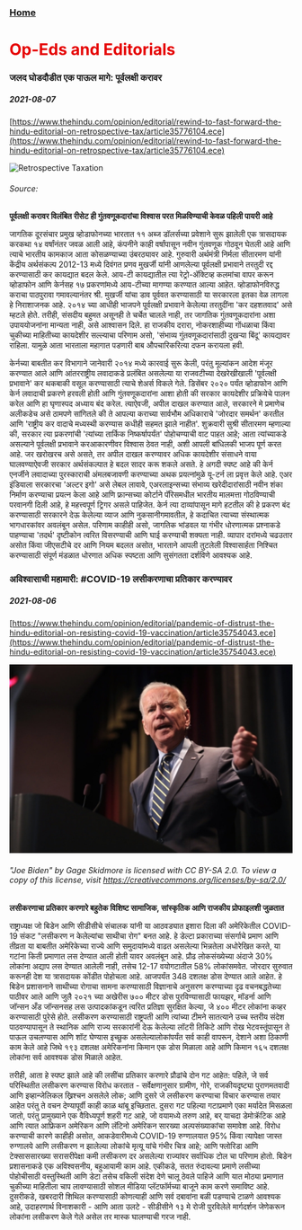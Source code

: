 ### [Home](https://crowned-eagle.github.io/ReadMr/index.html)
<h1 style="color: #e60000;"> Op-Eds and Editorials </h1>

### जलद घोडदौडीत एक पाऊल मागे: पूर्वलक्षी करावर 
##### 2021-08-07
[https://www.thehindu.com/opinion/editorial/rewind-to-fast-forward-the-hindu-editorial-on-retrospective-tax/article35776104.ece](https://www.thehindu.com/opinion/editorial/rewind-to-fast-forward-the-hindu-editorial-on-retrospective-tax/article35776104.ece)

![Retrospective Taxation](/Files/)
###### Source: 

**पूर्वलक्षी करावर विलंबित रीसेट ही गुंतवणूकदारांचा विश्वास परत मिळविण्याची केवळ पहिली पायरी आहे**

जागतिक दूरसंचार प्रमुख व्होडाफोनच्या भारतात ११ अब्ज डॉलर्सच्या प्रवेशाने सुरू झालेली एक त्रासदायक करकथा १४ वर्षांनंतर जवळ आली आहे, कंपनीने काही वर्षांपासून नवीन गुंतवणूक गोठवून घेतली आहे आणि त्याचे भारतीय कामकाज आता कोसळण्याच्या उंबरठ्यावर आहे. गुरुवारी अर्थमंत्री निर्मला सीतारमण यांनी केंद्रीय अर्थसंकल्प 2012-13 मध्ये दिवंगत प्रणव मुखर्जी यांनी आणलेल्या पूर्वलक्षी प्रभावाने तरतुदी रद्द करण्यासाठी कर कायद्यात बदल केले. आय-टी कायद्यातील त्या रेट्रो-ॲक्टिव्ह कलमांचा वापर करून व्होडाफोन आणि केर्नसह १७ प्रकरणांमध्ये आय-टीच्या मागण्या करण्यात आल्या आहेत. व्होडाफोनविरुद्ध कराचा पाठपुरावा गमावल्यानंतर श्री. मुखर्जी यांचा डाव पूर्ववत करण्यासाठी या सरकारला इतका वेळ लागला हे निराशाजनक आहे. २०१४ च्या आधीही भाजपने पूर्वलक्षी प्रभावाने केलेल्या तरतुदींना 'कर दहशतवाद' असे म्हटले होते. तरीही, संसदीय बहुमत असूनही ते चर्चेत चालले नाही, तर जागतिक गुंतवणूकदारांना अशा उपाययोजनांना मान्यता नाही, असे आश्वासन दिले. हा राजकीय दरारा, नोकरशाहीच्या गोंधळाचा किंवा चुकीच्या माहितीच्या कायदेशीर सल्ल्याचा परिणाम असो, 'संभाव्य गुंतवणूकदारांसाठी दुखऱ्या बिंदू' कायद्यावर राहिला. यामुळे आता भारताला महागात पडणारी बाब औपचारिकरित्या दफन करायला हवी.

केर्नच्या बाबतीत कर विभागाने जानेवारी २०१४ मध्ये कारवाई सुरू केली, परंतु मूल्यांकन आदेश मंजूर करण्यात आले आणि आंतरराष्ट्रीय लवादाकडे प्रलंबित असलेल्या या राजवटीच्या देखरेखीखाली 'पूर्वलक्षी प्रभावाने' कर थकबाकी वसूल करण्यासाठी त्याचे शेअर्स विकले गेले. डिसेंबर २०२० पर्यंत व्होडाफोन आणि केर्न लवादाची प्रकरणे हरवली होती आणि गुंतवणूकदारांना आशा होती की सरकार कायदेशीर प्रक्रियेचे पालन करेल आणि हा घृणास्पद अध्याय बंद करेल. त्याऐवजी, अपील दाखल करण्यात आले, सरकारने मे प्रमाणेच अलीकडेच असे ठामपणे सांगितले की ते आपल्या कराच्या सार्वभौम अधिकाराचे 'जोरदार समर्थन' करतील आणि 'राष्ट्रीय कर वादाचे मध्यस्थी करण्यास कधीही सहमत झाले नाहीत'. शुक्रवारी सुश्री सीतारमण म्हणाल्या की, सरकार त्या प्रकरणांची 'त्यांच्या तार्किक निष्कर्षापर्यंत' पोहोचण्याची वाट पाहत आहे; आता त्यांच्याकडे असल्याने पूर्वलक्षी प्रभावाने करआकारणीवर विश्वास ठेवत नाही, अशी आपली बांधिलकी भाजप पूर्ण करत आहे. जर खरोखरच असे असते, तर अपील दाखल करण्यावर अधिक कायदेशीर संसाधने वाया घालवण्याऐवजी सरकार अर्थसंकल्पात हे बदल सादर करू शकले असते. हे अगदी स्पष्ट आहे की केर्न एनर्जीने लवादाच्या पुरस्काराची अंमलबजावणी करण्याच्या अथक प्रयत्नांमुळे यू-टर्न ला प्रवृत्त केले आहे. एअर इंडियाला सरकारचा 'अल्टर इगो' असे लेबल लावावे, एअरलाइन्सच्या संभाव्य खरेदीदारांसाठी नवीन शंका निर्माण करण्याचा प्रयत्न केला आहे आणि फ्रान्सच्या कोर्टाने पॅरिसमधील भारतीय मालमत्ता गोठविण्याची परवानगी दिली आहे, हे महत्त्वपूर्ण ट्रिगर असले पाहिजेत. केर्न त्या दाव्यांपासून मागे हटतील की हे प्रकरण बंद करण्यासाठी सरकारने देऊ केलेल्या व्याज आणि नुकसानीगमावतील, हे कदाचित त्याच्या संस्थात्मक भागधारकांवर अवलंबून असेल. परिणाम काहीही असो, जागतिक भांडवल या गंभीर धोरणात्मक प्रश्नाकडे पाहण्याचा 'तदर्थ' दृष्टीकोन त्वरित विसरण्याची आणि घाई करण्याची शक्यता नाही. व्यापार दरांमध्ये चढउतार असोत किंवा जीएसटीचे दर आणि नियम बदलत असोत, भारताने आपली तुटलेली विश्वासार्हता निश्चित करण्यासाठी संपूर्ण मंडळात धोरणात अधिक स्पष्टता आणि सुसंगतता दर्शविणे आवश्यक आहे.


### अविश्वासाची महामारी: #COVID-19 लसीकरणाचा प्रतिकार करण्यावर
##### 2021-08-06
[https://www.thehindu.com/opinion/editorial/pandemic-of-distrust-the-hindu-editorial-on-resisting-covid-19-vaccination/article35754043.ece](https://www.thehindu.com/opinion/editorial/pandemic-of-distrust-the-hindu-editorial-on-resisting-covid-19-vaccination/article35754043.ece)

![Joe Biden](/Files/Joe_Biden_50pc.png)
###### "Joe Biden" by Gage Skidmore is licensed with CC BY-SA 2.0. To view a copy of this license, visit https://creativecommons.org/licenses/by-sa/2.0/

**लसीकरणाचा प्रतिकार करणारे बहुतेक विशिष्ट सामाजिक, सांस्कृतिक आणि राजकीय प्रोफाइलशी जुळतात**

राष्ट्राध्यक्ष जो बिडेन आणि सीडीसीचे संचालक यांनी या आठवड्यात इशारा दिला की अमेरिकेतील COVID-19 संकट "लसीकरण न केलेल्यांचा साथीचा रोग" बनत आहे. हे डेल्टा प्रकाराच्या संसर्गाचे प्रमाण आणि तीव्रता या बाबतीत अमेरिकेच्या राज्ये आणि समुदायांमध्ये वाढत असलेल्या भिन्नतेला अधोरेखित करते, या गटांना किती प्रमाणात लस देण्यात आली होती यावर अवलंबून आहे. प्रौढ लोकसंख्येच्या अंदाजे 30% लोकांना अद्याप लस देण्यात आलेली नाही, तसेच 12-17 वयोगटातील 58% लोकांसमवेत. जोरदार सुरुवात करूनही देश या त्रासदायक कोंडीत पोहोचला आहे. आजपर्यंत 348 दशलक्ष डोस देण्यात आले आहेत. हे बिडेन प्रशासनाने साथीच्या रोगाचा सामना करण्यासाठी विज्ञानाचे अनुसरण करण्याच्या दृढ वचनबद्धतेच्या पाठीवर आले आणि जुलै २०२१ च्या अखेरीस ७०० मीटर डोस पुरविण्यासाठी फायझर, मॉडर्ना आणि जॉन्सन अँड जॉन्सनसह लस उत्पादकांकडून त्वरित प्रतिज्ञा सुरक्षित केल्या, जे ४०० मीटर लोकांना कव्हर करण्यासाठी पुरेसे होते. लसीकरण करण्यासाठी राष्ट्रपती आणि त्यांच्या टीमने सातत्याने उच्च स्तरीय संदेश पाठवण्यापासून ते स्थानिक आणि राज्य सरकारांनी देऊ केलेल्या लॉटरी तिकिटे आणि रोख भेटवस्तूंपासून ते पाऊल उचलण्यास आणि शॉट घेण्यास इच्छुक असलेल्यालोकांपर्यंत सर्व काही वापरून, देशाने अशा ठिकाणी काम केले आहे जिथे १९३ दशलक्ष अमेरिकनांना किमान एक डोस मिळाला आहे आणि किमान १६५ दशलक्ष लोकांना सर्व आवश्यक डोस मिळाले आहेत.

तरीही, आता हे स्पष्ट झाले आहे की लसींचा प्रतिकार करणारे प्रौढांचे दोन गट आहेत: पहिले, जे सर्व परिस्थितीत लसीकरण करण्यास विरोध करतात - सर्वेक्षणानुसार ग्रामीण, गोरे, राजकीयदृष्ट्या पुराणमतवादी आणि इव्हान्जेलिकल ख्रिश्चन असलेले लोक; आणि दुसरे जे लसीकरण करण्याचा विचार करण्यास तयार आहेत परंतु ते वचन देण्यापूर्वी काही काळ थांबू इच्छितात. दुसरा गट पहिल्या गटाप्रमाणे एका मर्यादेत मिसळला जातो, परंतु प्रामुख्याने एक वैविध्यपूर्ण शहरी गट आहे, जो वयामध्ये तरुण आहे, बर् याचदा डेमोक्रॅटिक आहे आणि त्यात आफ्रिकन अमेरिकन आणि लॅटिनो अमेरिकन सारख्या अल्पसंख्याकांचा समावेश आहे. विरोध करण्याची कारणे काहीही असोत, आकडेवारीमध्ये COVID-19 रुग्णालयात 95% किंवा त्यापेक्षा जास्त रुग्णालये आणि लसीकरण न झालेल्या लोकांचे मृत्यू यांचे गंभीर चित्र आहे; आणि फ्लोरिडा आणि टेक्साससारख्या सरासरीपेक्षा कमी लसीकरण दर असलेल्या राज्यांवर सर्वाधिक टोल चा परिणाम होतो.  बिडेन प्रशासनाकडे एक अविश्वसनीय, बहुआयामी काम आहे. एकीकडे, सतत रुंदावल्या प्रमाणे लसीच्या पोहोचीसाठी वस्तुस्थिती आणि डेटा तसेच वकिली संदेश देणे चालू ठेवले पाहिजे आणि यात मोठ्या प्रमाणात चुकीच्या माहितीला चाप लावण्यासाठी सोशल मीडिया प्लॅटफॉर्मच्या बाजूने काम करणे समाविष्ट आहे. दुसरीकडे, खबरदारी शिथिल करण्यासाठी कोणत्याही आणि सर्व दबावांना बळी पडण्याचे टाळणे आवश्यक आहे, उदाहरणार्थ विनाशकारी - आणि आता उलटे - सीडीसीने १३ मे रोजी पुरविलेले मार्गदर्शन जेणेकरून लोकांना लसीकरण केले गेले असेल तर मास्क घालण्याची गरज नाही.

